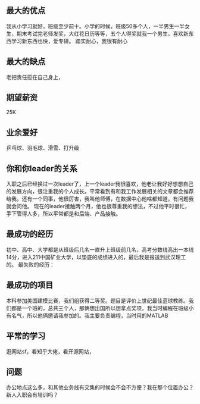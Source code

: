 
## 最大的优点
我从小学习就好，班级至少前十。小学的时候，班级50多个人，一半男生一半女生，期末考试完老师发奖，大红花日历等等，五个人得奖就我一个男生。喜欢新东西学习新东西也快，爱专研。
踏实耐心，我很有耐心

## 最大的缺点
老把责任揽在自己身上，

## 期望薪资
25K

## 业余爱好
乒乓球、羽毛球、滑雪、打升级

## 你和你leader的关系
入职之后已经换过一次leader了，上一个leader我很喜欢，他老让我好好想想自己的发展方向，很注重我的个人成长。平常看到有和我工作发展相关的文章都会推荐给我。还有一个同事，他很厉害，我叫他师傅，在数据中心他啥都知道，有问题我就会问他。
现在的leader接触两个月，他也很尊重我的想法，不过他平时很忙，手下管得人多，所以平常都是和后端、产品接触。

## 最成功的经历
初中、高中、大学都是从班级后几名一直升上班级前几名，高考分数线高出一本线14分，进入211中国矿业大学，以垫底的成绩进入的，最后我是报送到武汉理工的。
最失败的经历：

## 最成功的项目
本科参加美国建模比赛，我们组获得二等奖。题目是评价上世纪最佳蓝球教练。我们都是一个班的，总共三个人，那俩想出国所以想拿点奖项，我当时编程在班级小有名气，所以他俩邀请我参加的。我主要负责编程，当时用的MATLAB

## 平常的学习
逛网站sf，看知乎大佬，看开源网站，

## 问题
办公地点这么多，和其他业务线有交集的时候会不会不方便？我在那个位置办公？
新人入职会有培训吗？






